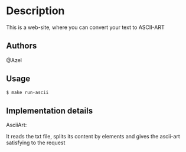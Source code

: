 # Description

This is a web-site, where you can convert your text to ASCII-ART

## Authors

@Azel 

## Usage
```bash
$ make run-ascii
```

## Implementation details

AsciiArt:

It reads the txt file, splits its content by elements and gives the ascii-art satisfying to the request 



